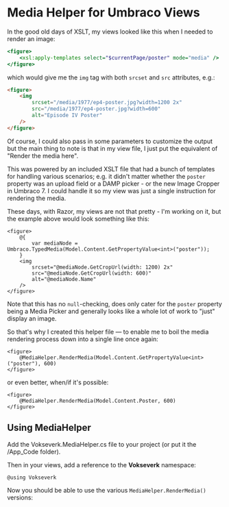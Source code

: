 # Media Helper for Umbraco Views

In the good old days of XSLT, my views looked like this when I needed to render an image:

```xslt
<figure>
	<xsl:apply-templates select="$currentPage/poster" mode="media" />
</figure>
```

which would give me the `img` tag with both `srcset` and `src` attributes, e.g.:

```html
<figure>
	<img
		srcset="/media/1977/ep4-poster.jpg?width=1200 2x"
		src="/media/1977/ep4-poster.jpg?width=600"
		alt="Episode IV Poster"
	/>
</figure>
```

Of course, I could also pass in some parameters to customize the output but the main thing to note is that in my view file, I just put the equivalent of "Render the media here".

This was powered by an included XSLT file that had a bunch of templates for handling various scenarios; e.g. it didn't matter whether the `poster` property was an upload field or a DAMP picker - or the new Image Cropper in Umbraco 7. I could handle it so my view was just a single instruction for rendering the media.

These days, with Razor, my views are not that pretty - I'm working on it, but the example above would look something like this:

```razor
<figure>
	@{
		var mediaNode = Umbraco.TypedMedia(Model.Content.GetPropertyValue<int>("poster"));
	}
	<img
		srcset="@mediaNode.GetCropUrl(width: 1200) 2x"
		src="@mediaNode.GetCropUrl(width: 600)"
		alt="@mediaNode.Name"
	/>
</figure>
```

Note that this has no `null`-checking, does only cater for the `poster` property being a Media Picker and generally looks like a whole lot of work to "just" display an image.

So that's why I created this helper file — to enable me to boil the media rendering process down into a single line once again: 

```razor
<figure>
	@MediaHelper.RenderMedia(Model.Content.GetPropertyValue<int>("poster"), 600)
</figure>
```

or even better, when/if it's possible:

```razor
<figure>
	@MediaHelper.RenderMedia(Model.Content.Poster, 600)
</figure>
```

## Using MediaHelper

Add the Vokseverk.MediaHelper.cs file to your project (or put it the /App_Code folder).

Then in your views, add a reference to the **Vokseverk** namespace:

```razor
@using Vokseverk
```

Now you should be able to use the various `MediaHelper.RenderMedia()` versions:

